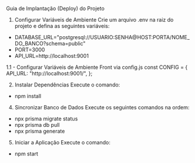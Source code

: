 Guia de Implantação (Deploy) do Projeto
1. Configurar Variáveis de Ambiente
Crie um arquivo .env na raiz do projeto e defina as seguintes variáveis:

- DATABASE_URL="postgresql://USUARIO:SENHA@HOST:PORTA/NOME_DO_BANCO?schema=public"
- PORT=3000
- API_URL=http://localhost:9001

1.1 - Configurar Variáveis de Ambiente Front via config.js
const CONFIG = {
  API_URL: "http://localhost:9001/",
};

2. Instalar Dependências
Execute o comando:
- npm install

4. Sincronizar Banco de Dados
Execute os seguintes comandos na ordem:
- npx prisma migrate status
- npx prisma db pull
- npx prisma generate

5. Iniciar a Aplicação
Execute o comando:
- npm start
